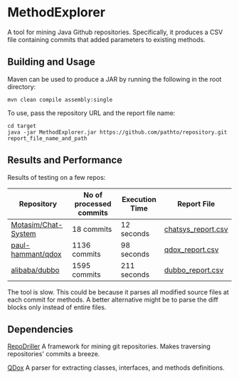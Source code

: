 # MethodExplorer
A tool for mining Java Github repositories. Specifically, it produces a CSV file containing commits that added parameters to existing methods.

Building and Usage
---------------
Maven can be used to produce a JAR by running the following in the root directory:
```
mvn clean compile assembly:single
```
To use, pass the repository URL and the report file name:
```
cd target
java -jar MethodExplorer.jar https://github.com/pathto/repository.git report_file_name_and_path 
```

Results and Performance
-----------------------
Results of testing on a few repos:

|Repository  | No of processed commits | Execution Time | Report File |
|------------|----------------------|----------------|-------------|
|[Motasim/Chat-System](https://github.com/Motasim/Chat-System)|18 commits|12 seconds|[chatsys_report.csv](dubbo_report.csv)|
|[paul-hammant/qdox](https://github.com/paul-hammant/qdox)|1136 commits|98 seconds|[qdox_report.csv](qdox_report.csv)|
|[alibaba/dubbo](https://github.com/alibaba/dubbo)|1595 commits|211 seconds|[dubbo_report.csv](dubbo_report.csv)|

The tool is slow. This could be because it parses all modified source files at each commit for methods. A better alternative might be to parse the diff blocks only instead of entire files.

Dependencies
------------
[RepoDriller](https://github.com/mauricioaniche/repodriller) A framework for mining git repositories. Makes traversing repositories' commits a breeze.

[QDox](https://github.com/paul-hammant/qdox) A parser for extracting classes, interfaces, and methods definitions.

